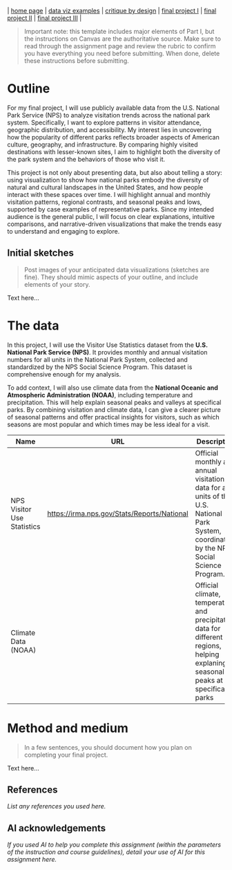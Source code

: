 | [home page](https://cmustudent.github.io/tswd-portfolio-templates/) | [data viz examples](dataviz-examples) | [critique by design](critique-by-design) | [final project I](final-project-part-one) | [final project II](final-project-part-two) | [final project III](final-project-part-three) |


> Important note: this template includes major elements of Part I, but the instructions on Canvas are the authoritative source.  Make sure to read through the assignment page and review the rubric to confirm you have everything you need before submitting.  When done, delete these instructions before submitting.

# Outline
For my final project, I will use publicly available data from the U.S. National Park Service (NPS) to analyze visitation trends across the national park system. Specifically, I want to explore patterns in visitor attendance, geographic distribution, and accessibility. My interest lies in uncovering how the popularity of different parks reflects broader aspects of American culture, geography, and infrastructure. By comparing highly visited destinations with lesser-known sites, I aim to highlight both the diversity of the park system and the behaviors of those who visit it.

This project is not only about presenting data, but also about telling a story: using visualization to show how national parks embody the diversity of natural and cultural landscapes in the United States, and how people interact with these spaces over time. I will highlight annual and monthly visitation patterns, regional contrasts, and seasonal peaks and lows, supported by case examples of representative parks. Since my intended audience is the general public, I will focus on clear explanations, intuitive comparisons, and narrative-driven visualizations that make the trends easy to understand and engaging to explore.



## Initial sketches
> Post images of your anticipated data visualizations (sketches are fine). They should mimic aspects of your outline, and include elements of your story.  

Text here...

# The data
In this project, I will use the Visitor Use Statistics dataset from the **U.S. National Park Service (NPS)**. It provides monthly and annual visitation numbers for all units in the National Park System, collected and standardized by the NPS Social Science Program. This dataset is comprehensive enough for my analysis.

To add context, I will also use climate data from the **National Oceanic and Atmospheric Administration (NOAA)**, including temperature and precipitation. This will help explain seasonal peaks and valleys at specifical parks. By combining visitation and climate data, I can give a clearer picture of seasonal patterns and offer practical insights for visitors, such as which seasons are most popular and which times may be less ideal for a visit.

| Name | URL | Description |
|------|-----|-------------|
|NPS Visitor Use Statistics      |https://irma.nps.gov/Stats/Reports/National     |Official monthly and annual visitation data for all units of the U.S. National Park System, coordinated by the NPS Social Science Program.             |
|Climate Data (NOAA)      |     |Official climate, temperature, and precipitation data for different regions, helping explaning seasonal peaks at specifical parks             |

# Method and medium
> In a few sentences, you should document how you plan on completing your final project. 

Text here...

## References
_List any references you used here._

## AI acknowledgements
_If you used AI to help you complete this assignment (within the parameters of the instruction and course guidelines), detail your use of AI for this assignment here._
